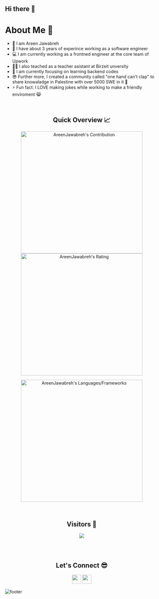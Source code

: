 ## Hi there 👋

<!--
**AreenJawabreh/AreenJawabreh** is a ✨ _special_ ✨ repository because its `README.md` (this file) appears on your GitHub profile.

Here are some ideas to get you started:

- 🔭 I’m currently working on ...
- 🌱 I’m currently learning ...
- 👯 I’m looking to collaborate on ...
- 🤔 I’m looking for help with ...
- 💬 Ask me about ...
- 📫 How to reach me: ...
- 😄 Pronouns: ...
- ⚡ Fun fact: ...
-->
<h1>About Me 📌</h1>

- 👋 I am Areen Jawabreh
- 🔭 I have about 3 years of experince working as a software engineer
- 💻 I am currently working as a frontned engineer at the core team of Upwork
- 💁‍♂️ I also teached as a teacher asistant at Birzeit unversity
- 🌱 I am currently focusing on learning backend codes
- 😎 Further more, I created a community called "one hand can't clap" to share knowaladge in Palestine with over 5000 SWE in it 🤯
- ⚡ Fun fact: I LOVE making jokes while working to make a friendly enviroment 😹

<br />

<h2 align="center">Quick Overview 📈</h2>
  
  <p align = "center">
 
</p>

<p align = "center">
  <img src = "https://github-readme-stats.vercel.app/api?username=AreenJawabreh&count_private=true&theme=ambient_gradient&hide_border=true" alt = "AreenJawabreh's Contribution" width = 400 >
  <img src = "https://github-readme-streak-stats.herokuapp.com?user=AreenJawabreh&count_private=true&theme=ambient_gradient&hide_border=true" alt = "AreenJawabreh's Rating" width = 400 >

</p>

<p align = "center">

 <img src = "https://github-readme-stats.vercel.app/api/top-langs?username=AreenJawabreh&show_icons=true&count_private=true&locale=en&layout=compact&langs_count=10&hide_border=true&bg_color=282A36&title_color=DD6387&text_color=fff&icon_color=fff" alt = "AreenJawabreh's Languages/Frameworks" width = 400 />
</p>


<br />
<h2 align="center">Visitors 👀</h2>
<div align="center" >
  <img src="https://profile-counter.glitch.me/AreenJawabreh/count.svg"></img>
</div>

<br /><br />
<h2 align="center">Let's Connect 😎</h2>
<p align="center">
  <a href = "mailto:areenjawabreh55@gmail.com"><img src = "https://img.shields.io/badge/Gmail-D14836?style=for-the-badge&logo=gmail&logoColor=white" height = 30></a>
  <a href = "https://www.linkedin.com/in/areen-jawabreh-058363241/"><img src = "https://img.shields.io/badge/LinkedIn-0077B5?style=for-the-badge&logo=linkedin&logoColor=white"     height = 30></a>
 
</p>


![footer](https://capsule-render.vercel.app/api?type=waving&color=gradient&height=150&section=footer)
